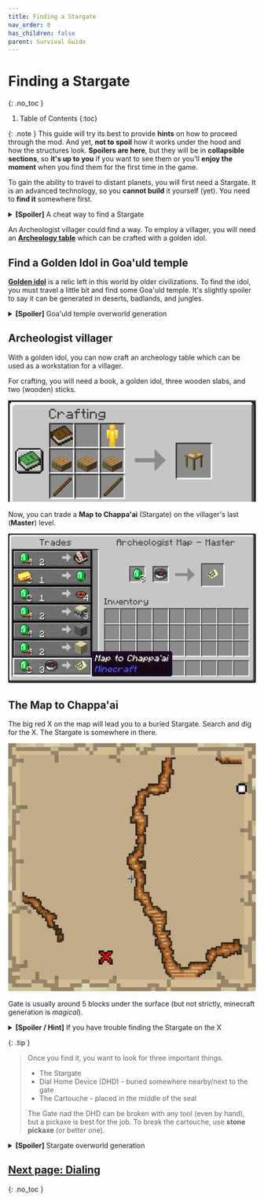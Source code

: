 ```yaml
---
title: Finding a Stargate
nav_order: 0
has_children: false
parent: Survival Guide
---
```


# Finding a Stargate
{: .no_toc }

1. Table of Contents
{:toc}

{: .note }
This guide will try its best to provide **hints** on how to proceed through the mod.
And yet, **not to spoil** how it works under the hood and how the structures look.
**Spoilers are here**, but they will be in **collapsible sections**, 
so **it's up to you** if you want to see them or you'll **enjoy the moment** when you find them for the first time in the game.

To gain the ability to travel to distant planets, you will first need a Stargate.
It is an advanced technology, so you **cannot build** it yourself (yet).
You need to **find it** somewhere first.

<details markdown="block">
<summary><b>[Spoiler]</b> A cheat way to find a Stargate</summary>
You can use the locate command.  
`/locate structure #sgjourney:buried_stargate`
</details>

An Archeologist villager could find a way.
To employ a villager, you will need an **[Archeology table](/blocks/functional_blocks/#archeology-table)**
which can be crafted with a golden idol.

## Find a Golden Idol in Goa'uld temple

**[Golden idol](/blocks/functional_blocks/#golden-idol)** is a relic left in this world by older civilizations.
To find the idol, you must travel a little bit and find some Goa'uld temple.
It's slightly spoiler to say it can be generated in deserts, badlands, and jungles.

<details markdown="block">
<summary><b>[Spoiler]</b> Goa'uld temple overworld generation</summary>
There are three types of Goa'uld temples according to the biome in which they are generated: 
[badlands ziggurats](/structures/goauld_temples/#badlands-ziggurat), 
[desert pyramids](/structures/goauld_temples/#abandoned-desert-pyramid), 
and [jungle pyramids](/structures/goauld_temples/#jungle-pyramid).

Each temple has a room with [transport rings](/blocks/technological_blocks/#transport-rings)
connected to six other nearby temples and a room with loot and a golden idol.

**A cheat way:** You can use the locate command to find the coordinates of the closest temple  
`/locate structure #sgjourney:goauld_temple`
</details>

## Archeologist villager
With a golden idol, you can now craft an archeology table which can be used as a workstation for a villager.

For crafting, you will need a book, a golden idol, three wooden slabs, and two (wooden) sticks.

![Archeology table crafting](/assets/img/survival/archeology_table_crafting.png)

Now, you can trade a **Map to Chappa'ai** (Stargate) on the villager's last (**Master**) level.

![Villager map trade](/assets/img/survival/stargate_map_trade.png)

## The Map to Chappa'ai
The big red X on the map will lead you to a buried Stargate.
Search and dig for the X. The Stargate is somewhere in there.

![Map with red X](/assets/img/survival/map.png)

Gate is usually around 5 blocks under the surface (but not strictly, minecraft generation is _magical_).

<details markdown="block">
<summary><b>[Spoiler / Hint]</b> If you have trouble finding the Stargate on the X</summary>
The gate is always generated in the corner of the chunk.  
So you can go to the X and press `F3 + G` to show chunk boundaries.  
Find the chunk corner and dig there.  

![Chunk border with buried stargate](/assets/img/survival/chunk_border_buried_stargate.png)

</details>

{: .tip }
> Once you find it, you want to look for three important things.
> - The Stargate
> - Dial Home Device (DHD) - buried somewhere nearby/next to the gate
> - The Cartouche - placed in the middle of the seal  
>
> The Gate nad the DHD can be broken with any tool (even by hand), but a pickaxe is best for the job.
> To break the cartouche, use **stone pickaxe** (or better one).

<details markdown="block">
<summary><b>[Spoiler]</b> Stargate overworld generation</summary>
By default, **two stargates** are generated in the **overworld** (this can be changed by [datapacks](/datapacks)).  
Both gates are generated and buried underground.  
_[Alpha gate](/structures/stargates/#buried-stargate)_ is generated sealed in a horizontal position.  
_[Beta gate](/structures/stargates/#terra-gate)_ is generated in a small cave in a vertical position.  

The map should always lead to the sealed alpha gate in the overworld.
Although there are known cases where it does not (usually when datapacks are involved),
The problem is that you won't find the Abydos address cartouche.
</details>

## [Next page: Dialing](/survival/dialing)
{: .no_toc }

